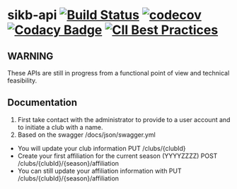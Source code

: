 # sikb-api [![Build Status](https://travis-ci.com/alexeil/sikb-api.svg?branch=master)](https://travis-ci.com/alexeil/sikb-api) [![codecov](https://codecov.io/gh/alexeil/sikb-api/branch/master/graph/badge.svg)](https://codecov.io/gh/alexeil/sikb-api) [![Codacy Badge](https://api.codacy.com/project/badge/Grade/258ba8c0d5124f799c00290f5376f4eb)](https://www.codacy.com/app/alexeil/sikb-api?utm_source=github.com&amp;utm_medium=referral&amp;utm_content=alexeil/sikb-api&amp;utm_campaign=Badge_Grade) [![CII Best Practices](https://bestpractices.coreinfrastructure.org/projects/2463/badge)](https://bestpractices.coreinfrastructure.org/projects/2463) 

## WARNING
These APIs are still in progress from a functional point of view and technical feasibility.

## Documentation
1) First take contact with the administrator to provide to a user account and to initiate a club with a name.
2) Based on the swagger /docs/json/swagger.yml
  *  You will update your club information PUT /clubs/{clubId}
  *  Create your first affiliation for the current season (YYYYZZZZ) POST /clubs/{clubId}/{season}/affiliation
  *  You can still update your affiliation information with PUT /clubs/{clubId}/{season}/affiliation